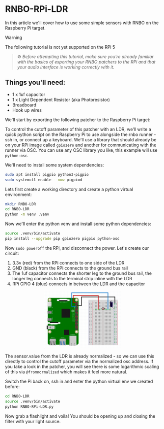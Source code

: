 # RNBO-RPi-LDR

In this article we'll cover how to use some simple sensors with RNBO on the Raspberry Pi target.

> [!WARNING]
> The following tutorial is not yet supported on the RPi 5

> ⚙️ *Before attempting this tutorial, make sure you're already familiar with the basics of exporting your RNBO patchers to the RPi and that your audio interface is working correctly with it.*

## Things you'll need:

- 1 x 1uf capacitor
- 1 x Light Dependent Resistor (aka Photoresistor)
- Breadboard
- Hook up wires

We'll start by exporting the following patcher to the Raspberry Pi target:


To control the cutoff parameter of this patcher with an LDR, we'll write a quick python script on the Raspberry Pi to use alongside the rnbo runner - ssh in, or connect up a keyboard. We'll use a library that should already be on your RPi image called `gpiozero` and another for communicating with the runner via OSC. You can use any OSC library you like, this example will use `python-osc`.

We'll need to install some system dependencies:

```bash
sudo apt install pigpio python3-pigpio
sudo systemctl enable --now pigpiod
```

Lets first create a working directory and create a python virtual environment:

```bash
mkdir RNBO-LDR
cd RNBO-LDR
python -m venv .venv
```

Now we'll enter the python venv and install some python dependencies:

```bash
source .venv/bin/activate
pip install --upgrade pip gpiozero pigpio python-osc
```

Now `sudo poweroff` the RPi, and disconnect the power. Let's create our circuit:

1. 3.3v (red) from the RPi connects to one side of the LDR
2. GND (black)  from the RPi connects to the ground bus rail
3. The 1uf capacitor connects the shorter leg to the ground bus rail, the longer leg connects to the terminal strip inline with the LDR
4. RPi GPIO 4 (blue) connects in between the LDR and the capacitor

<p align="center" width="100%">
<img width="50%" src="./RNBO-RPi-LDR.png"> 
</p>


The sensor.value from the LDR is already normalized - so we can use this directly to control the cutoff parameter via the normalized osc address. If you take a look in the patcher, you will see there is some logarithmic scaling of this via `@fromnormalized` which makes it feel more natural.

Switch the Pi back on, ssh in and enter the python virtual env we created before:

```bash
cd RNBO-LDR
source .venv/bin/activate
python RNBO-RPi-LDR.py
```

Now grab a flashlight and voila! You should be opening up and closing the filter with your light source.
